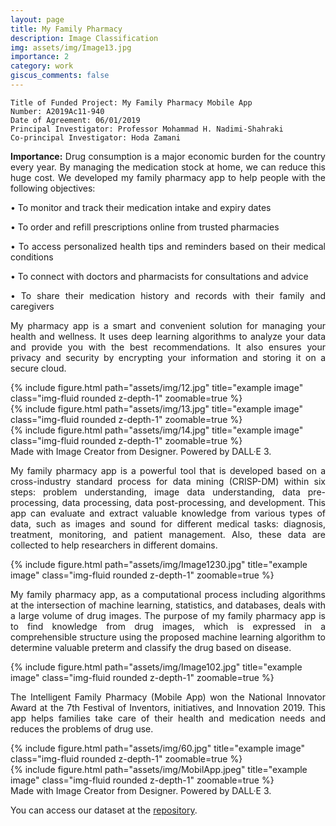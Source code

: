```yaml
---
layout: page
title: My Family Pharmacy
description: Image Classification
img: assets/img/Image13.jpg
importance: 2
category: work
giscus_comments: false
---
```


    Title of Funded Project: My Family Pharmacy Mobile App
    Number: A2019Ac11-940
    Date of Agreement: 06/01/2019
    Principal Investigator: Professor Mohammad H. Nadimi-Shahraki
    Co-principal Investigator: Hoda Zamani 


<p align="justify"><b>Importance:</b> Drug consumption is a major economic burden for the country every year. By managing the medication stock at home, we can reduce this huge cost. We developed my family pharmacy app to help people with the following objectives:</p>
<p align="justify">•  To monitor and track their medication intake and expiry dates</p>
<p align="justify">•  To order and refill prescriptions online from trusted pharmacies</p>
<p align="justify">•  To access personalized health tips and reminders based on their medical conditions</p>
<p align="justify">•  To connect with doctors and pharmacists for consultations and advice</p>
<p align="justify">•  To share their medication history and records with their family and caregivers</p>
<p align="justify">My pharmacy app is a smart and convenient solution for managing your health and wellness. It uses deep learning algorithms to analyze your data and provide you with the best recommendations. It also ensures your privacy and security by encrypting your information and storing it on a secure cloud.



<div class="row">
    <div class="col-sm mt-3 mt-md-0">
        {% include figure.html path="assets/img/12.jpg" title="example image" class="img-fluid rounded z-depth-1" zoomable=true %}
    </div>
    <div class="col-sm mt-3 mt-md-0">
        {% include figure.html path="assets/img/13.jpg" title="example image" class="img-fluid rounded z-depth-1" zoomable=true %}
    </div>
    <div class="col-sm mt-3 mt-md-0">
        {% include figure.html path="assets/img/14.jpg" title="example image" class="img-fluid rounded z-depth-1" zoomable=true %}
    </div>
</div>

<div class="caption">
    Made with Image Creator from Designer. Powered by DALL·E 3.
</div>


<p align="justify">My family pharmacy app is a powerful tool that is developed based on a cross-industry standard process for data mining (CRISP-DM) within six steps: problem understanding, image data understanding, data pre-processing, data processing, data post-processing, and development. This app can evaluate and extract valuable knowledge from various types of data, such as images and sound for different medical tasks: diagnosis, treatment, monitoring, and patient management. Also, these data are collected to help researchers in different domains.

<div class="row">
    <div class="col-sm mt-3 mt-md-0">
        {% include figure.html path="assets/img/Image1230.jpg" title="example image" class="img-fluid rounded z-depth-1" zoomable=true %}
    </div>
</div>
<div class="caption">
     
</div>

<p align="justify">My family pharmacy app, as a computational process including algorithms at the intersection of machine learning, statistics, and databases, deals with a large volume of drug images. The purpose of my family pharmacy app is to find knowledge from drug images, which is expressed in a comprehensible structure using the proposed machine learning algorithm to determine valuable preterm and classify the drug based on disease.</p>


<div class="row">
    <div class="col-sm mt-3 mt-md-0">
        {% include figure.html path="assets/img/Image102.jpg" title="example image" class="img-fluid rounded z-depth-1" zoomable=true %}
    </div>
</div>
<div class="caption">
    
</div>

<p align="justify">The Intelligent Family Pharmacy (Mobile App) won the National Innovator Award at the 7th Festival of Inventors, initiatives, and Innovation 2019. This app helps families take care of their health and medication needs and reduces the problems of drug use.</p>

<div class="row justify-content-sm-center">
    <div class="col-sm-8 mt-3 mt-md-0">
        {% include figure.html path="assets/img/60.jpg" title="example image" class="img-fluid rounded z-depth-1" zoomable=true %}
    </div>
    <div class="col-sm-4 mt-3 mt-md-0">
        {% include figure.html path="assets/img/MobilApp.jpeg" title="example image" class="img-fluid rounded z-depth-1" zoomable=true %}
    </div>
</div>

<div class="caption">
    Made with Image Creator from Designer. Powered by DALL·E 3.
</div>

<p align="justify"> You can access our dataset at the <a href="https://hodazamani.github.io/repositories">repository</a>.</p>
